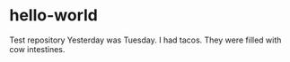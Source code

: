 # hello-world
Test repository
Yesterday was Tuesday. I had tacos. They were filled with cow intestines.
